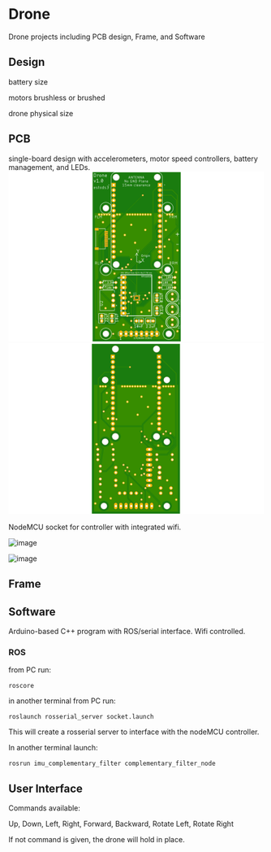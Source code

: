 # Drone
Drone projects including PCB design, Frame, and Software

## Design

battery size

motors brushless or brushed

drone physical size


## PCB
single-board design with accelerometers, motor speed controllers, battery management, and LEDs.
![image](https://github.com/estods3/Drone/blob/main/HW/pcb/drone_controller_top.png)
![image](https://github.com/estods3/Drone/blob/main/HW/pcb/drone_controller_bottom.png)


NodeMCU socket for controller with integrated wifi.

![image](https://user-images.githubusercontent.com/13946498/227780319-d5eada6b-10d0-42fe-b5f7-ef49a47baa42.png)

![image](https://user-images.githubusercontent.com/13946498/228086294-8e9f67d7-536d-4cf0-87ef-0eea5961e807.png)


## Frame




## Software
Arduino-based C++ program with ROS/serial interface. Wifi controlled.

### ROS
from PC run:

```
roscore
```

in another terminal from PC run:

```
roslaunch rosserial_server socket.launch

```

This will create a rosserial server to interface with the nodeMCU controller.

In another terminal launch:

```
rosrun imu_complementary_filter complementary_filter_node
```

## User Interface

Commands available:

Up, Down, Left, Right, Forward, Backward, Rotate Left, Rotate Right

If not command is given, the drone will hold in place.
